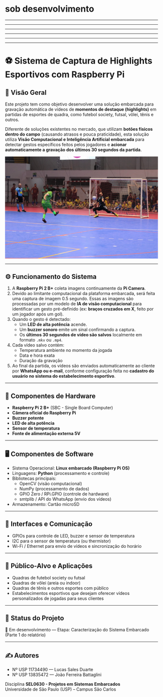 # sob desenvolvimento
---
---
---
---
---
---
# ⚽ Sistema de Captura de Highlights Esportivos com Raspberry Pi

## 📌 Visão Geral

Este projeto tem como objetivo desenvolver uma solução embarcada para gravação automática de vídeos de **momentos de destaque (highlights)** em partidas de esportes de quadra, como futebol society, futsal, vôlei, tênis e outros.  

Diferente de soluções existentes no mercado, que utilizam **botões físicos dentro do campo** (causando atrasos e pouca praticidade), esta solução utiliza **Visão Computacional e Inteligência Artificial embarcada** para detectar gestos específicos feitos pelos jogadores e **acionar automaticamente a gravação dos últimos 30 segundos da partida**.

![Exemplo de Gesto para Captura de Highlights](goal.jpg)

---

## ⚙️ Funcionamento do Sistema

1. A **Raspberry Pi 2 B+** coleta imagens continuamente da **Pi Camera**.
2. Devido ao limitante computacional da plataforma embarcada, será feita uma captura de imagem 0.5 segundo. Essas as imagens são processadas por um modelo de **IA de visão computacional** para identificar um gesto pré-definido (ex: **braços cruzados em X**, feito por um jogador após um gol).
3. Quando o gesto é detectado:
   - Um **LED de alta potência** acende.
   - Um **buzzer sonoro** emite um sinal confirmando a captura.
   - Os **últimos 30 segundos de vídeo são salvos** localmente em formato `.mkv` ou `.mp4`.
4. Cada vídeo salvo contém:
   - Temperatura ambiente no momento da jogada
   - Data e hora exata
   - Duração da gravação
5. Ao final da partida, os vídeos são enviados automaticamente ao cliente por **WhatsApp ou e-mail**, conforme configuração feita no **cadastro do usuário no sistema do estabelecimento esportivo**.

---

## 🧩 Componentes de Hardware

- **Raspberry Pi 2 B+** (SBC - Single Board Computer)  
- **Câmera oficial do Raspberry Pi**  
- **Buzzer potente**  
- **LED de alta potência**  
- **Sensor de temperatura**  
- **Fonte de alimentação externa 5V**  

---

## 🖥️ Componentes de Software

- Sistema Operacional: **Linux embarcado (Raspberry Pi OS)**  
- Linguagens: **Python** (processamento e controle)  
- Bibliotecas principais:
  - OpenCV (visão computacional)
  - NumPy (processamento de dados)
  - GPIO Zero / RPi.GPIO (controle de hardware)
  - smtplib / API do WhatsApp (envio dos vídeos)
- Armazenamento: Cartão microSD

---

## 📡 Interfaces e Comunicação

- GPIOs para controle de LED, buzzer e sensor de temperatura  
- I2C para o sensor de temperatura  (ou thermistor)
- Wi-Fi / Ethernet para envio de vídeos e sincronização do horário

---

 

## 👥 Público-Alvo e Aplicações

- Quadras de futebol society ou futsal  
- Quadras de vôlei (areia ou indoor)  
- Quadras de tênis e outros esportes com público  
- Estabelecimentos esportivos que desejam oferecer vídeos personalizados de jogadas para seus clientes

---

## 📌 Status do Projeto

🚧 Em desenvolvimento — Etapa: Caracterização do Sistema Embarcado (Parte 1 do relatório)

---

## ✍️ Autores

- Nº USP 11734490  — Lucas Sales Duarte
- Nº USP    13835472 — João Ferreira Battaglini 

Disciplina **SEL0630 - Projetos em Sistemas Embarcados**  
Universidade de São Paulo (USP) – Campus São Carlos
